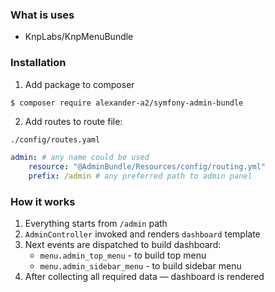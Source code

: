 ### What is uses

- KnpLabs/KnpMenuBundle

### Installation

1. Add package to composer
```bash
$ composer require alexander-a2/symfony-admin-bundle
```

2. Add routes to route file:

`./config/routes.yaml`

```yaml
admin: # any name could be used 
    resource: "@AdminBundle/Resources/config/routing.yml"
    prefix: /admin # any preferred path to admin panel
```

### How it works

1. Everything starts from `/admin` path
2. `AdminController` invoked and renders `dashboard` template
3. Next events are dispatched to build dashboard:
    - `menu.admin_top_menu` - to build top menu
    - `menu.admin_sidebar_menu` - to build sidebar menu
4. After collecting all required data — dashboard is rendered
